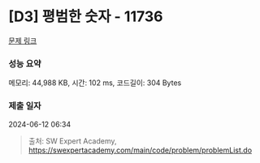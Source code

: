 # [D3] 평범한 숫자 - 11736 

[문제 링크](https://swexpertacademy.com/main/code/problem/problemDetail.do?contestProbId=AXhh-H-KwUcDFARQ) 

### 성능 요약

메모리: 44,988 KB, 시간: 102 ms, 코드길이: 304 Bytes

### 제출 일자

2024-06-12 06:34



> 출처: SW Expert Academy, https://swexpertacademy.com/main/code/problem/problemList.do